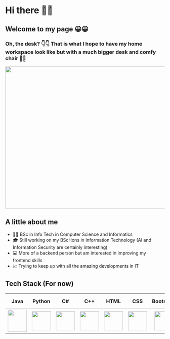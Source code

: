 # Hi there 👋👋
## Welcome to my page 😀😀
### Oh, the desk? 👇👇 That is what I hope to have my home workspace look like but with a much bigger desk and comfy chair 🤞🤞

<img src="https://bloomingtables.com/cdn/shop/products/file_22981_1200x1200.jpg?v=1645473883" style=" width:900px ; height:450px ">

## A little about me
 - 👩‍🎓 BSc in Info Tech in Computer Science and Informatics
 - 🎓 Still working on my BScHons in Information Technology (AI and Information Security are certainly interesting)
 - 💻 More of a backend person but am interested in improving my frontend skills
 - 📈 Trying to keep up with all the amazing developments in IT

## Tech Stack (For now)
<!--
<img src="https://upload.wikimedia.org/wikipedia/commons/thumb/6/61/HTML5_logo_and_wordmark.svg/1200px-HTML5_logo_and_wordmark.svg.png" style="width:60px ; height:60px"> <img src="https://upload.wikimedia.org/wikipedia/commons/thumb/d/d5/CSS3_logo_and_wordmark.svg/1200px-CSS3_logo_and_wordmark.svg.png" style="width:50px ; height:60px"> <img src="https://upload.wikimedia.org/wikipedia/commons/thumb/c/c3/Python-logo-notext.svg/800px-Python-logo-notext.svg.png" style="width:50px ; height:50px"> <img src="https://brandslogos.com/wp-content/uploads/images/xamarin-logo.png" style="width:60px ; height:50px"> <img src="https://cdn.icon-icons.com/icons2/2415/PNG/512/csharp_original_logo_icon_146578.png" alt="Jar" style="width:60px ; height:60px"> <img src="https://upload.wikimedia.org/wikipedia/commons/thumb/e/ef/Stack_Overflow_icon.svg/768px-Stack_Overflow_icon.svg.png" style="width:60px ; height:60px"> <img src="https://brandslogos.com/wp-content/uploads/images/c-logo.png" style="width:60px ; height:60px"> <img src="https://pkp.sfu.ca/wp-content/uploads/2022/11/bootstrap-logo.png" style="width:60px ; height:60px"> <img src="https://upload.wikimedia.org/wikipedia/commons/thumb/e/ee/.NET_Core_Logo.svg/768px-.NET_Core_Logo.svg.png?20210328084203" style="width:60px ; height:60px"> <img src="https://www.freepnglogos.com/uploads/logo-mysql-png/logo-mysql-microsoft-integration-with-fme-safe-software-22.png" style="width:90px ; height:50px">
<img src="https://static.vecteezy.com/system/resources/previews/022/101/050/non_2x/java-logo-transparent-free-png.png" style="width:60px ; height:70px">



| Java | Python | C# | C++ | HTML | CSS | Bootstrap | .NET Core | MySQL | Xamarin | Stack Overflow |
|:----:|:---:|:------:|:-------:|:--:|:--------------:|:-:|:---------:|:--------:|:-----:|:----:|
| ![Java](https://static.vecteezy.com/system/resources/previews/022/101/050/non_2x/java-logo-transparent-free-png.png) |  ![Python](https://upload.wikimedia.org/wikipedia/commons/thumb/c/c3/Python-logo-notext.svg/800px-Python-logo-notext.svg.png) |  ![C#](https://cdn.icon-icons.com/icons2/2415/PNG/512/csharp_original_logo_icon_146578.png) | ![C++](https://brandslogos.com/wp-content/uploads/images/c-logo.png) | ![HTML5](https://upload.wikimedia.org/wikipedia/commons/thumb/6/61/HTML5_logo_and_wordmark.svg/1200px-HTML5_logo_and_wordmark.svg.png) | ![CSS3](https://upload.wikimedia.org/wikipedia/commons/thumb/d/d5/CSS3_logo_and_wordmark.svg/1200px-CSS3_logo_and_wordmark.svg.png) | ![Bootstrap](https://pkp.sfu.ca/wp-content/uploads/2022/11/bootstrap-logo.png) | ![.NET Core](https://upload.wikimedia.org/wikipedia/commons/thumb/e/ee/.NET_Core_Logo.svg/768px-.NET_Core_Logo.svg.png?20210328084203) | ![MySQL](https://www.freepnglogos.com/uploads/logo-mysql-png/logo-mysql-microsoft-integration-with-fme-safe-software-22.png) | ![Xamarin](https://brandslogos.com/wp-content/uploads/images/xamarin-logo.png) | ![Stack Overflow](https://upload.wikimedia.org/wikipedia/commons/thumb/e/ef/Stack_Overflow_icon.svg/768px-Stack_Overflow_icon.svg.png) |

-->

| Java | Python | C# | C++ | HTML | CSS | Bootstrap | .NET Core | MySQL | Xamarin | Stack Overflow |
|:----:|:---:|:------:|:-------:|:--:|:--------------:|:-:|:---------:|:--------:|:-----:|:----:|
| <img src="https://static.vecteezy.com/system/resources/previews/022/101/050/non_2x/java-logo-transparent-free-png.png" width="60" height="70"> | <img src="https://upload.wikimedia.org/wikipedia/commons/thumb/c/c3/Python-logo-notext.svg/800px-Python-logo-notext.svg.png" width="60" height="60"> | <img src="https://cdn.icon-icons.com/icons2/2415/PNG/512/csharp_original_logo_icon_146578.png" width="60" height="60"> | <img src="https://brandslogos.com/wp-content/uploads/images/c-logo.png" width="60" height="60"> | <img src="https://upload.wikimedia.org/wikipedia/commons/thumb/6/61/HTML5_logo_and_wordmark.svg/1200px-HTML5_logo_and_wordmark.svg.png" width="60" height="60"> | <img src="https://upload.wikimedia.org/wikipedia/commons/thumb/d/d5/CSS3_logo_and_wordmark.svg/1200px-CSS3_logo_and_wordmark.svg.png" width="60" height="60"> | <img src="https://pkp.sfu.ca/wp-content/uploads/2022/11/bootstrap-logo.png" width="60" height="60"> | <img src="https://upload.wikimedia.org/wikipedia/commons/thumb/e/ee/.NET_Core_Logo.svg/768px-.NET_Core_Logo.svg.png?20210328084203" width="60" height="60"> | <img src="https://www.freepnglogos.com/uploads/logo-mysql-png/logo-mysql-microsoft-integration-with-fme-safe-software-22.png" width="80" height="50"> | <img src="https://brandslogos.com/wp-content/uploads/images/xamarin-logo.png" width="60" height="50"> | <img src="https://upload.wikimedia.org/wikipedia/commons/thumb/e/ef/Stack_Overflow_icon.svg/768px-Stack_Overflow_icon.svg.png" width="60" height="60"> |

 
<!--
**HusnaaMolvi/HusnaaMolvi** is a ✨ _special_ ✨ repository because its `README.md` (this file) appears on your GitHub profile.

Here are some ideas to get you started:

- 🔭 I’m currently working on ...
- 🌱 I’m currently learning ...
- 👯 I’m looking to collaborate on ...
- 🤔 I’m looking for help with ...
- 💬 Ask me about ...
- 📫 How to reach me: ...
- 😄 Pronouns: ...
- ⚡ Fun fact: ...
-->
